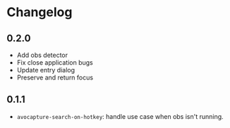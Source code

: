# Changelog


## 0.2.0

- Add obs detector
- Fix close application bugs
- Update entry dialog
- Preserve and return focus

## 0.1.1

- `avocapture-search-on-hotkey`: handle use case when obs isn't running.
